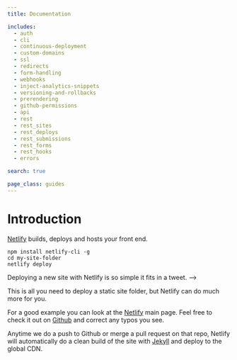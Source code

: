 ```yaml
---
title: Documentation

includes:
  - auth
  - cli
  - continuous-deployment
  - custom-domains
  - ssl
  - redirects
  - form-handling
  - webhooks
  - inject-analytics-snippets
  - versioning-and-rollbacks
  - prerendering
  - github-permissions
  - api
  - rest
  - rest_sites
  - rest_deploys
  - rest_submissions
  - rest_forms
  - rest_hooks
  - errors

search: true

page_class: guides
---
```


# Introduction

[Netlify](http://www.netlify.com) builds, deploys and hosts your front end.

``` shell
npm install netlify-cli -g
cd my-site-folder
netlify deploy
```

Deploying a new site with Netlify is so simple it fits in a tweet. -->

This is all you need to deploy a static site folder, but Netlify can do much more for you.

For a good example you can look at the [Netlify](http://netlify.com) main page. Feel free to check it out on [Github](https://github.com/netlify/netlify-home) and correct any typos you see.

Anytime we do a push to Github or merge a pull request on that repo, Netlify will automatically do a clean build of the site with [Jekyll](http://jekyllrb.com/) and deploy to the global CDN.
